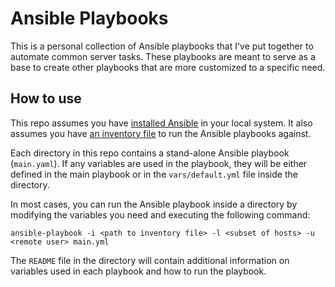 # Ansible Playbooks

This is a personal collection of Ansible playbooks that I've put together to automate common server tasks. These playbooks are meant to serve as a base to create other playbooks that are more customized to a specific need.

## How to use

This repo assumes you have [installed Ansible](https://docs.ansible.com/ansible/latest/installation_guide/intro_installation.html) in your local system. It also assumes you have [an inventory file](https://docs.ansible.com/ansible/latest/user_guide/intro_inventory.html) to run the Ansible playbooks against.

Each directory in this repo contains a stand-alone Ansible playbook (`main.yaml`). If any variables are used in the playbook, they will be either defined in the main playbook or in the `vars/default.yml` file inside the directory.

In most cases, you can run the Ansible playbook inside a directory by modifying the variables you need and executing the following command:

```
ansible-playbook -i <path to inventory file> -l <subset of hosts> -u <remote user> main.yml
```

The `README` file in the directory will contain additional information on variables used in each playbook and how to run the playbook.
